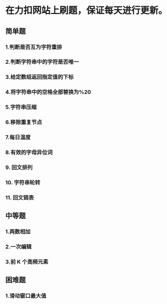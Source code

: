 # 在力扣网站上刷题，保证每天进行更新。
## 简单题
### 1.判断是否互为字符重排
### 2.判断字符串中的字符是否唯一
### 3.给定数组返回指定值的下标
### 4.将字符串中的空格全部替换为%20
### 5.字符串压缩
### 6.移除重复节点
### 7.每日温度
### 8.有效的字母异位词
### 9. 回文排列
### 10. 字符串轮转
### 11. 回文链表


## 中等题
### 1.两数相加
### 2.一次编辑
### 3.前 K 个高频元素

## 困难题
### 1.滑动窗口最大值
